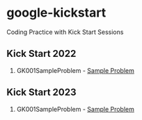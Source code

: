 # google-kickstart
Coding Practice with Kick Start Sessions

## Kick Start 2022
1. GK001SampleProblem - [Sample Problem](https://codingcompetitions.withgoogle.com/kickstart/round/00000000008f49d7/0000000000bcee64)


## Kick Start 2023
1. GK001SampleProblem - [Sample Problem](https://codingcompetitions.withgoogle.com/kickstart/round/00000000008f49d7/0000000000bcee64)
